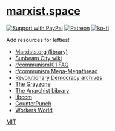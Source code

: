 # [marxist.space](https://marxist.space)

[![Support with PayPal](https://img.shields.io/badge/paypal-donate-yellow.png)](https://paypal.me/zacanger) [![Patreon](https://img.shields.io/badge/patreon-donate-yellow.svg)](https://www.patreon.com/zacanger) [![ko-fi](https://img.shields.io/badge/donate-KoFi-yellow.svg)](https://ko-fi.com/U7U2110VB)

Add resources for lefties!

* [Marxists.org (library)](https://marxists.org)
* [Sunbeam City wiki](https://wiki.sunbeam.city/doku.php?id=start)
* [r/communism101 FAQ](https://www.reddit.com/r/communism101/comments/2pl8tv/rcommunism101s_frequently_asked_questions/)
* [r/communism Mega-Megathread](https://www.reddit.com/r/communism/comments/co1pfl/the_megamegathread/)
* [Revolutionary Democracy archives](https://www.revolutionarydemocracy.org/archive/)
* [The Grayzone](https://thegrayzone.com/)
* [The Anarchist Library](https://theanarchistlibrary.org/special/index)
* [libcom](https://libcom.org/)
* [CounterPunch](https://www.counterpunch.org/)
* [Workers World](https://www.workers.org/)

[MIT](./LICENSE.md)
